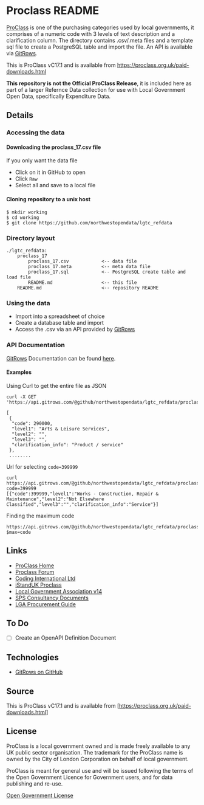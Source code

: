 # Proclass README

[ProClass](http://www.proclass.org.uk) is one of the purchasing categories used by local governments, it comprises of a numeric code with 3 levels of text description and a clarification column. The directory contains .csv/.meta files and a template sql file to create a PostgreSQL table and import the file. An API is available via [GitRows](https://gitrows.com/). 

This is ProClass vC17.1 and is available from https://proclass.org.uk/paid-downloads.html

**This repository is not the Official ProClass Release**, it is included here as part of a larger Refernce Data collection for use with Local Government Open Data, specifically Expenditure Data.

## Details

### Accessing the data

#### Downloading the proclass_17.csv file
If you only want the data file
* Click on it in GitHub to open
* Click `Raw`
* Select all and save to a local file

#### Cloning repository to a unix host
```
$ mkdir working
$ cd working
$ git clone https://github.com/northwestopendata/lgtc_refdata
```
### Directory layout
```
./lgtc_refdata:
	proclass_17
		proclass_17.csv            <-- data file
		proclass_17.meta           <-- meta data file
		proclass_17.sql            <-- PostgreSQL create table and load file
		README.md                  <-- this file
	README.md                      <-- repository README
```
### Using the data
* Import into a spreadsheet of choice
* Create a database table and import
* Access the .csv via an API provided by [GitRows](https://gitrows.com/)

### API Documentation
[GitRows](http://gitrows.com/) Documentation can be found [here](http://gitrows.com/docs/).

#### Examples
Using Curl to get the entire file as JSON
```
curl -X GET 'https://api.gitrows.com/@github/northwestopendata/lgtc_refdata/proclass_17/proclass_17.csv'

[
 {
  "code": 290000,
  "level1": "Arts & Leisure Services",
  "level2": "",
  "level3": "",
  "clarification_info": "Product / service"
 },
 ........
```
Url for selecting `code=399999`
```
curl https://api.gitrows.com/@github/northwestopendata/lgtc_refdata/proclass_17/proclass_17.csv/?code=399999
[{"code":399999,"level1":"Works - Construction, Repair & Maintenance","level2":"Not Elsewhere Classified","level3":"","clarification_info":"Service"}]
```
Finding the maximum code
```
https://api.gitrows.com/@github/northwestopendata/lgtc_refdata/proclass_17/proclass_17.csv?$max=code
```

## Links
* [ProClass Home](https://www.proclass.org.uk/)
* [Proclass Forum](http://proclassforum.co.uk/forum_topics.asp?FID=1&SID=93b5aef8z4f52faze14cb9833bd13z2z)
* [Coding International Ltd](http://www.codinginternational.com/)
* [iStandUK Proclass](https://istanduk.org/procclass-procurement-classification-system/)
* [Local Government Association v14](https://standards.esd.org.uk/?uri=list%2FproClass)
* [SPS Consultancy Documents](http://www.sps-consultancy.co.uk/knowledge-store/procurement-classification.html)
* [LGA Procurement Guide](https://www.local.gov.uk/sites/default/files/documents/publishing-spending-and-p-485.pdf)

## To Do
- [ ] Create an OpenAPI Definition Document

## Technologies
* [GitRows on GitHub](https://github.com/gitrows/gitrows)


## Source

This is ProClass vC17.1 and is available from [https://proclass.org.uk/paid-downloads.html]

## License
ProClass is a local government owned and is made freely available to any UK public sector organisation. 
The trademark for the ProClass name is owned by the City of London Corporation on behalf of local government.

ProClass is meant for general use and will be issued following the terms of the Open Government Licence for 
Government users, and for data publishing and re-use.

[Open Government License](http://www.nationalarchives.gov.uk/doc/open-government-licence/version/3/)
